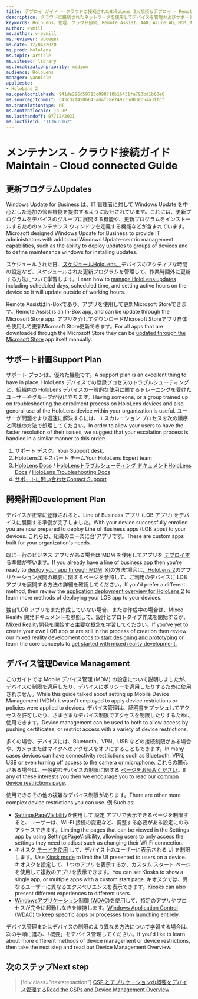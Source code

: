 ```yaml
---
title: デプロイ ガイド – クラウドに接続されたHoloLens 2大規模なデプロイ - Remote Assist - メンテナンス
description: クラウドに接続されたネットワークを使用してデバイスを管理およびサポートHoloLens関するヒントを常に確認してください。
keywords: HoloLens、管理、クラウド接続、Remote Assist、AAD、Azure AD、MDM、Mobile デバイス管理
author: evmill
ms.author: v-evmill
ms.reviewer: aboeger
ms.date: 12/04/2020
ms.prod: hololens
ms.topic: article
ms.sitesec: library
ms.localizationpriority: medium
audience: HoloLens
manager: yannisle
appliesto:
- HoloLens 2
ms.openlocfilehash: 941de296d59713c098718b16431fa793bd1b60e6
ms.sourcegitcommit: c43cd2f450b643ad4fc8e749235d03ec5aa3ffcf
ms.translationtype: MT
ms.contentlocale: ja-JP
ms.lasthandoff: 07/12/2021
ms.locfileid: "113635162"
---
```

# <a name="maintain---cloud-connected-guide"></a><span data-ttu-id="3602d-104">メンテナンス - クラウド接続ガイド</span><span class="sxs-lookup"><span data-stu-id="3602d-104">Maintain - Cloud connected Guide</span></span>

## <a name="updates"></a><span data-ttu-id="3602d-105">更新プログラム</span><span class="sxs-lookup"><span data-stu-id="3602d-105">Updates</span></span>

<span data-ttu-id="3602d-106">Windows Update for Business は、IT 管理者に対して Windows Update を中心とした追加の管理機能を提供するように設計されています。これには、更新プログラムをデバイスのグループに展開する機能や、更新プログラムをインストールするためのメンテナンス ウィンドウを定義する機能などが含まれています。</span><span class="sxs-lookup"><span data-stu-id="3602d-106">Microsoft designed Windows Update for Business to provide IT administrators with additional Windows Update-centric management capabilities, such as the ability to deploy updates to groups of devices and to define maintenance windows for installing updates.</span></span>

<span data-ttu-id="3602d-107">スケジュールされた日、[スケジュールHoloLens、](/hololens/hololens-updates)デバイスのアクティブな時間の設定など、スケジュールされた更新プログラムを管理して、作業時間外に更新する方法について学習します。</span><span class="sxs-lookup"><span data-stu-id="3602d-107">Learn how to [manage HoloLens updates](/hololens/hololens-updates) including scheduled days, scheduled time, and setting active hours on the device so it will update outside of working hours.</span></span>

<span data-ttu-id="3602d-108">Remote AssistはIn-Boxであり、アプリを使用して更新Microsoft Storeできます。</span><span class="sxs-lookup"><span data-stu-id="3602d-108">Remote Assist is an In-Box app, and can be update through the Microsoft Store app.</span></span> <span data-ttu-id="3602d-109">アプリを介してダウンロードMicrosoft Storeアプリ自体を使用して更新Microsoft Store更新できます[](/hololens/holographic-store-apps#update-apps)。</span><span class="sxs-lookup"><span data-stu-id="3602d-109">For all apps that are downloaded through the Microsoft Store they can be [updated through the Microsoft Store](/hololens/holographic-store-apps#update-apps) app itself manually.</span></span>

## <a name="support-plan"></a><span data-ttu-id="3602d-110">サポート計画</span><span class="sxs-lookup"><span data-stu-id="3602d-110">Support Plan</span></span>

<span data-ttu-id="3602d-111">サポート プランは、優れた機能です。</span><span class="sxs-lookup"><span data-stu-id="3602d-111">A support plan is an excellent thing to have in place.</span></span> <span data-ttu-id="3602d-112">HoloLens デバイスでの登録プロセスのトラブルシューティングと、組織内の HoloLens デバイスの一般的な使用に関するトレーニングを受けたユーザーやグループが役に立ちます。</span><span class="sxs-lookup"><span data-stu-id="3602d-112">Having someone, or a group trained up on troubleshooting the enrollment process on HoloLens devices and also general use of the HoloLens device within your organization is useful.</span></span> <span data-ttu-id="3602d-113">ユーザーが問題をより迅速に解決するには、エスカレーション プロセスを次の順序と同様の方法で処理してください。</span><span class="sxs-lookup"><span data-stu-id="3602d-113">In order to allow your users to have the faster resolution of their issues, we suggest that your escalation process is handled in a similar manner to this order:</span></span>

1. <span data-ttu-id="3602d-114">サポート デスク。</span><span class="sxs-lookup"><span data-stu-id="3602d-114">Your Support desk.</span></span>
2. <span data-ttu-id="3602d-115">HoloLensエキスパート チーム</span><span class="sxs-lookup"><span data-stu-id="3602d-115">Your HoloLens Expert team</span></span>
3. <span data-ttu-id="3602d-116">[HoloLens Docs](/hololens/)  / [HoloLensトラブルシューティング ドキュメント](/hololens/hololens-troubleshooting)</span><span class="sxs-lookup"><span data-stu-id="3602d-116">[HoloLens Docs](/hololens/) / [HoloLens Troubleshooting Docs](/hololens/hololens-troubleshooting)</span></span>
4. [<span data-ttu-id="3602d-117">サポートに問い合わせ</span><span class="sxs-lookup"><span data-stu-id="3602d-117">Contact Support</span></span>](https://support.serviceshub.microsoft.com/supportforbusiness/create?sapId=e9391227-fa6d-927b-0fff-f96288631b8f)

## <a name="development-plan"></a><span data-ttu-id="3602d-118">開発計画</span><span class="sxs-lookup"><span data-stu-id="3602d-118">Development Plan</span></span>

<span data-ttu-id="3602d-119">デバイスが正常に登録されると、Line of Business アプリ (LOB アプリ) をデバイスに展開する準備が完了しました。</span><span class="sxs-lookup"><span data-stu-id="3602d-119">With your device successfully enrolled you are now prepared to deploy Line of Business apps (LOB apps) to your devices.</span></span> <span data-ttu-id="3602d-120">これらは、組織のニーズに合&#39;アプリです。</span><span class="sxs-lookup"><span data-stu-id="3602d-120">These are custom apps built for your organization&#39;s needs.</span></span>

<span data-ttu-id="3602d-121">既に一行のビジネス アプリがある場合は&#39;MDM を使用してアプリを [デプロイする準備が整います](/hololens/app-deploy-intune)。</span><span class="sxs-lookup"><span data-stu-id="3602d-121">If you already have a line of business app then you&#39;re ready to [deploy your app through MDM](/hololens/app-deploy-intune).</span></span> <span data-ttu-id="3602d-122">別の方法&#39;場合は[、HoloLens 2](/hololens/app-deploy-overview)のアプリケーション展開の概要に関するページを参照して、ご利用のデバイスに LOB アプリを展開する方法の詳細を確認してください。</span><span class="sxs-lookup"><span data-stu-id="3602d-122">If you&#39;d prefer a different method, then review the [application deployment overview for HoloLens 2](/hololens/app-deploy-overview) to learn more methods of deploying your LOB app to your devices.</span></span>

<span data-ttu-id="3602d-123">独自&#39;LOB アプリをまだ作成していない場合、または作成中の場合は、Mixed Reality 開発ドキュメントを参照して、設計[](/windows/mixed-reality/design/design)とプロトタイプ作成を開始するか、Mixed [Reality](/windows/mixed-reality/discover/get-started-with-mr)開発を開始する主要な概念を学習してください。</span><span class="sxs-lookup"><span data-stu-id="3602d-123">If you&#39;ve yet to create your own LOB app or are still in the process of creation then review our mixed reality development docs to [start designing and prototyping](/windows/mixed-reality/design/design) or learn the core concepts to [get started with mixed reality development.](/windows/mixed-reality/discover/get-started-with-mr)</span></span>

## <a name="device-management"></a><span data-ttu-id="3602d-124">デバイス管理</span><span class="sxs-lookup"><span data-stu-id="3602d-124">Device Management</span></span> 

<span data-ttu-id="3602d-125">このガイドでは Mobile デバイス管理 (MDM) の設定について説明しましたが、デバイスの制限を適用したり、デバイスにポリシーを適用したりするために使用されません。</span><span class="sxs-lookup"><span data-stu-id="3602d-125">While this guide talked about setting up Mobile Device Management (MDM) it wasn't employed to apply device restrictions or policies were applied to devices.</span></span> <span data-ttu-id="3602d-126">デバイス管理は、証明書をプッシュしてアクセスを許可したり、さまざまなデバイス制限でアクセスを制限したりするために使用できます。</span><span class="sxs-lookup"><span data-stu-id="3602d-126">Device management can be used to both to allow access by pushing certificates, or restrict access with a variety of device restrictions.</span></span> 

<span data-ttu-id="3602d-127">多くの場合、デバイスには、Bluetooth、VPN、USB などの接続制限がある場合や、カメラまたはマイクへのアクセスをオフにすることもできます。</span><span class="sxs-lookup"><span data-stu-id="3602d-127">In many cases devices can have connectivity restrictions such as Bluetooth, VPN, USB or even turning off access to the camera or microphone.</span></span> <span data-ttu-id="3602d-128">これらの関心がある場合は、一般的なデバイスの制限に関する [ページをお読みください](hololens-common-device-restrictions.md)。</span><span class="sxs-lookup"><span data-stu-id="3602d-128">If any of these interests you then we encourage you to read our [common device restrictions page](hololens-common-device-restrictions.md).</span></span>

<span data-ttu-id="3602d-129">使用できるその他の複雑なデバイス制限があります。</span><span class="sxs-lookup"><span data-stu-id="3602d-129">There are other more complex device restrictions you can use.</span></span> <span data-ttu-id="3602d-130">例:</span><span class="sxs-lookup"><span data-stu-id="3602d-130">Such as:</span></span>

- <span data-ttu-id="3602d-131">[SettingsPageVisibility](settings-uri-list.md)を使用して 設定 アプリで表示できるページを制限すると、ユーザーは、Wi-Fi 接続の変更など、調整する必要がある設定にのみアクセスできます。</span><span class="sxs-lookup"><span data-stu-id="3602d-131">Limiting the pages that can be viewed in the Settings app by using [SettingsPageVisibility](settings-uri-list.md), allowing users to only access the settings they need to adjust such as changing their Wi-Fi connection.</span></span>
- <span data-ttu-id="3602d-132">キオスク [モードを使用](hololens-kiosk.md) して、デバイス上のユーザーに表示される UI を制限します。</span><span class="sxs-lookup"><span data-stu-id="3602d-132">Use [Kiosk mode](hololens-kiosk.md) to limit the UI presented to users on a device.</span></span> <span data-ttu-id="3602d-133">キオスクを設定して、1 つのアプリを表示するか、カスタム スタート ページを使用して複数のアプリを表示できます。</span><span class="sxs-lookup"><span data-stu-id="3602d-133">You can set Kiosks to show a single app, or multiple apps with a custom start page.</span></span> <span data-ttu-id="3602d-134">キオスクでは、異なるユーザーに異なるエクスペリエンスを表示できます。</span><span class="sxs-lookup"><span data-stu-id="3602d-134">Kiosks can also present different experiences to different users.</span></span>  
- <span data-ttu-id="3602d-135">[Windowsアプリケーション制御 (WDAC)](windows-defender-application-control-wdac.md)を使用して、特定のアプリやプロセスが完全に起動しなきを維持します。</span><span class="sxs-lookup"><span data-stu-id="3602d-135">[Windows Application Control (WDAC)](windows-defender-application-control-wdac.md) to keep specific apps or processes from launching entirely.</span></span>

<span data-ttu-id="3602d-136">デバイス管理またはデバイスの制限のより異なる方法について学習する場合は、次の手順に進み、「概要」をデバイス管理してください。</span><span class="sxs-lookup"><span data-stu-id="3602d-136">If you'd like to learn about more different methods of device management or device restrictions, then take the next step and read our Device Management Overview.</span></span>

## <a name="next-step"></a><span data-ttu-id="3602d-137">次のステップ</span><span class="sxs-lookup"><span data-stu-id="3602d-137">Next step</span></span>

> [!div class="nextstepaction"]
> [<span data-ttu-id="3602d-138">CSP とアプリケーションの概要をデバイス管理する</span><span class="sxs-lookup"><span data-stu-id="3602d-138">Read the CSPs and Device Management Overview</span></span>](hololens-csp-policy-overview.md)